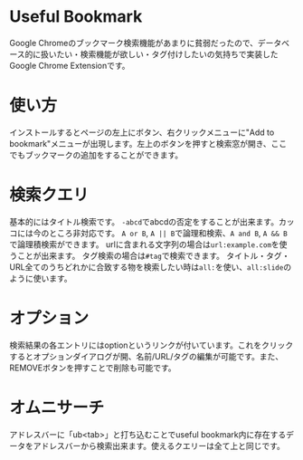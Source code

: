 # Useful Bookmark
Google Chromeのブックマーク検索機能があまりに貧弱だったので、データベース的に扱いたい・検索機能が欲しい・タグ付けしたいの気持ちで実装したGoogle Chrome Extensionです。

# 使い方
インストールするとページの左上にボタン、右クリックメニューに"Add to bookmark"メニューが出現します。左上のボタンを押すと検索窓が開き、ここでもブックマークの追加をすることができます。

# 検索クエリ
基本的にはタイトル検索です。
`-abcd`でabcdの否定をすることが出来ます。カッコには今のところ非対応です。
`A or B`, `A || B`で論理和検索、`A and B`, `A && B`で論理積検索ができます。
urlに含まれる文字列の場合は`url:example.com`を使うことが出来ます。
タグ検索の場合は`#tag`で検索できます。
タイトル・タグ・URL全てのうちどれかに合致する物を検索したい時は`all:`を使い、`all:slide`のように使います。

# オプション
検索結果の各エントリにはoptionというリンクが付いています。これをクリックするとオプションダイアログが開、名前/URL/タグの編集が可能です。また、REMOVEボタンを押すことで削除も可能です。

# オムニサーチ
アドレスバーに「ub&lt;tab&gt;」と打ち込むことでuseful bookmark内に存在するデータをアドレスバーから検索出来ます。使えるクエリーは全て上と同じです。
